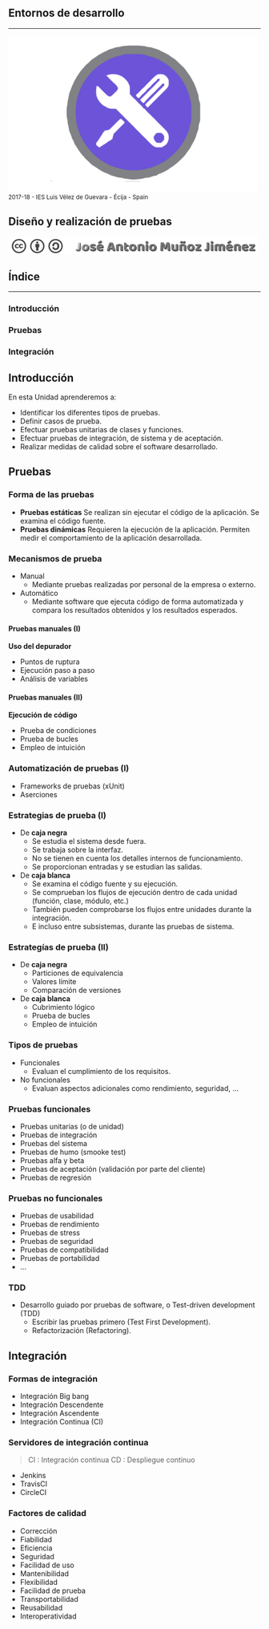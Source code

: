 <!---
Ejemplos

<video class="stretch" controls><source src="http://clips.vorwaerts-gmbh.de/big_buck_bunny.mp4" type="video/mp4"></video>
<iframe width="560" height="315" src="https://www.youtube.com/embed/3RBq-WlL4cU" frameborder="0" allowfullscreen></iframe>

slide: data-background="#ff0000" 
element: class="fragment" data-fragment-index="1"
-->
## Entornos de desarrollo
---
![Entornos de desarrollo](assets/entornosdesarrollo.png)
<small> 2017-18 - IES Luis Vélez de Guevara - Écija - Spain </small>


## Diseño y realización de pruebas

[![cc-by-sa](assets/cc-by-sa.png)](http://creativecommons.org/licenses/by-sa/4.0/)


## Índice
--- 
### Introducción
### Pruebas
### Integración

<!--- Note: Nota a pie de página. -->



## Introducción


En esta Unidad aprenderemos a:

- Identificar los diferentes tipos de pruebas.
- Definir casos de prueba.
- Efectuar pruebas unitarias de clases y funciones.
- Efectuar pruebas de integración, de sistema y de aceptación.
- Realizar medidas de calidad sobre el software desarrollado.


## Pruebas


### Forma de las pruebas

- __Pruebas estáticas__
  Se realizan sin ejecutar el código de la aplicación. Se examina el código fuente.
- __Pruebas dinámicas__
  Requieren la ejecución de la aplicación. Permiten medir el comportamiento de la aplicación desarrollada.


### Mecanismos de prueba

- Manual
  - Mediante pruebas realizadas por personal de la empresa o externo.
- Automático
  - Mediante software que ejecuta código de forma automatizada y compara los resultados obtenidos y los resultados esperados.


#### Pruebas manuales (I)

__Uso del depurador__

- Puntos de ruptura
- Ejecución paso a paso
- Análisis de variables


#### Pruebas manuales (II)

__Ejecución de código__

- Prueba de condiciones
- Prueba de bucles
- Empleo de intuición


### Automatización de pruebas (I)

- Frameworks de pruebas (xUnit)
- Aserciones



### Estrategias de prueba (I)

- De __caja negra__
  - Se estudia el sistema desde fuera.
  - Se trabaja sobre la interfaz.
  - No se tienen en cuenta los detalles internos de funcionamiento.
  - Se proporcionan entradas y se estudian las salidas.
- De __caja blanca__
  - Se examina el código fuente y su ejecución.
  - Se comprueban los flujos de ejecución dentro de cada unidad (función, clase, módulo, etc.) 
  - También pueden comprobarse los flujos entre unidades durante la integración.
  - E incluso entre subsistemas, durante las pruebas de sistema.


### Estrategías de prueba (II)

- De __caja negra__
  - Particiones de equivalencia
  - Valores límite
  - Comparación de versiones
- De __caja blanca__
  - Cubrimiento lógico
  - Prueba de bucles
  - Empleo de intuición


### Tipos de pruebas

- Funcionales
  - Evaluan el cumplimiento de los requisitos.
- No funcionales
  - Evaluan aspectos adicionales como rendimiento, seguridad, ... 


### Pruebas funcionales

- Pruebas unitarias (o de unidad)
- Pruebas de integración 
- Pruebas del sistema
- Pruebas de humo (smooke test)
- Pruebas alfa y beta
- Pruebas de aceptación (validación por parte del cliente)
- Pruebas de regresión


### Pruebas no funcionales

- Pruebas de usabilidad
- Pruebas de rendimiento
- Pruebas de stress
- Pruebas de seguridad
- Pruebas de compatibilidad
- Pruebas de portabilidad
- ...


### TDD

- Desarrollo guiado por pruebas de software, o Test-driven development (TDD) 
  - Escribir las pruebas primero (Test First Development).
  - Refactorización (Refactoring).



## Integración


### Formas de integración

- Integración Big bang
- Integración Descendente
- Integración Ascendente
- Integración Continua (CI)


### Servidores de integración continua

> CI : Integración continua
> CD : Despliegue continuo

- Jenkins
- TravisCI
- CircleCI


### Factores de calidad

- Corrección
- Fiabilidad
- Eficiencia
- Seguridad
- Facilidad de uso
- Mantenibilidad
- Flexibilidad
- Facilidad de prueba
- Transportabilidad
- Reusabilidad
- Interoperatividad
